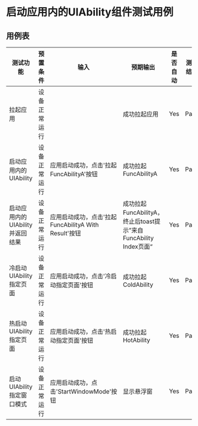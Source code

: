 # 启动应用内的UIAbility组件测试用例

## 用例表

| 测试功能                 | 预置条件     | 输入                                     | 预期输出                                               | 是否自动 | 测试结果 |
|----------------------| ------------ |----------------------------------------|----------------------------------------------------|------| -------- |
| 拉起应用                 | 设备正常运行 |                                        | 成功拉起应用                                             | Yes  | Pass     |
| 启动应用内的UIAbility      | 设备正常运行 | 应用启动成功，点击'拉起FuncAbilityA'按钮            | 成功拉起FuncAbilityA                                   | Yes  | Pass     |
| 启动应用内的UIAbility并返回结果 | 设备正常运行 | 应用启动成功，点击'拉起FuncAbilityA With Result'按钮 | 成功拉起FuncAbilityA，终止后toast提示”来自FuncAbility Index页面“ | Yes  | Pass     |
| 冷启动UIAbility指定页面     | 设备正常运行 | 应用启动成功，点击'冷启动指定页面'按钮                   | 成功拉起ColdAbility                                    | Yes  | Pass     |
| 热启动UIAbility指定页面     | 设备正常运行 | 应用启动成功，点击'热启动指定页面'按钮                   | 成功拉起HotAbility                                     | Yes  | Pass     |
| 启动UIAbility指定窗口模式    | 设备正常运行 | 应用启动成功，点击'StartWindowMode'按钮           | 显示悬浮窗                                              | Yes  | Pass     |

